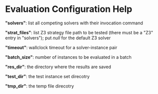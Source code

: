 # Evaluation Configuration Help
  
**"solvers"**: list all competing solvers with their invocation command

**"strat_files"**: list Z3 strategy file path to be tested (there must be a "Z3" entry in "solvers"); put *null* for the default Z3 solver

**"timeout"**: wallclock timeout for a solver-instance pair

**"batch_size"**: number of instances to be evaluated in a batch

**"res_dir"**: the directory where the results are saved

**"test_dir"**: the test instance set direcotry

**"tmp_dir"**: the temp file direcotry

